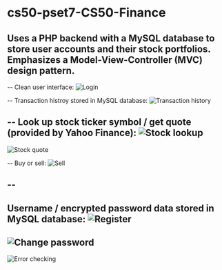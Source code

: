 # cs50-pset7-CS50-Finance

Uses a PHP backend with a MySQL database to store user accounts and their stock portfolios. Emphasizes a Model-View-Controller (MVC) design pattern.
--
--
Clean user interface:
![Login](http://i.imgur.com/x9XPWjC.jpg)

--
Transaction histroy stored in MySQL database:
![Transaction history](http://i.imgur.com/U7qT93L.jpg)

--
Look up stock ticker symbol / get quote (provided by Yahoo Finance):
![Stock lookup](http://i.imgur.com/Df7qyTs.jpg)
--
![Stock quote](http://i.imgur.com/cEdoLOr.jpg)

--
Buy or sell:
![Sell](http://i.imgur.com/agPYcol.jpg)

--
--
Username / encrypted password data stored in MySQL database:
![Register](http://i.imgur.com/Lazr2bO.jpg)
--
![Change password](http://i.imgur.com/s1PJVX9.jpg)
--
![Error checking](http://i.imgur.com/0RoOlJR.jpg)
